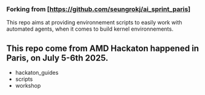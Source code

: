 ### Forking from [https://github.com/seungrokj/ai_sprint_paris]

This repo aims at providing environnement scripts to easily work with automated agents, when it comes to build kernel environnements.

## This repo come from AMD Hackaton happened in Paris, on July 5-6th 2025.
- hackaton_guides
- scripts
- workshop 
